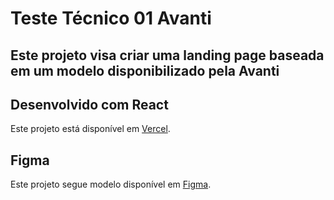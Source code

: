 # Teste Técnico 01 Avanti

## Este projeto visa criar uma landing page baseada em um modelo disponibilizado pela Avanti

## Desenvolvido com React

Este projeto está disponível em [Vercel](https://avanti-projeto-01.vercel.app/).

## Figma

Este projeto segue modelo disponível em [Figma](https://www.figma.com/design/DqtFxC6312M32mLt8FpJjq/innovation-class?node-id=13-673&p=f&t=knFn9PABlWsV8cV9-0).
